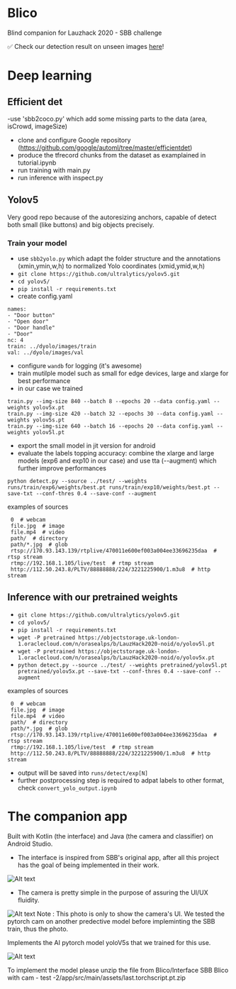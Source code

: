 # Blico
Blind companion for Lauzhack 2020 - SBB challenge

✅ Check our detection result on unseen images [here](https://drive.google.com/drive/folders/1NkUUpMSchJwBPQ2dK0-cBXS6_qxHkIQo?usp=sharing)!


# Deep learning 

## Efficient det 
-use 'sbb2coco.py' which add some missing parts to the data (area, isCrowd, imageSize)
- clone and configure Google repository  (https://github.com/google/automl/tree/master/efficientdet)
- produce the tfrecord chunks from the dataset as examplained in tutorial.ipynb
- run training with main.py 
- run inference with inspect.py
 
 
 ## Yolov5
 
 Very good repo because of the autoresizing anchors, capable of detect both small (like buttons) and big objects precisely. 
 
 ### Train your model
 
- use `sbb2yolo.py` which adapt the folder structure and the annotations (xmin,ymin,w,h) to normalized Yolo coordinates (xmid,ymid,w,h)
- `git clone https://github.com/ultralytics/yolov5.git`
- `cd yolov5/`
- `pip install -r requirements.txt`
- create config.yaml
```
names:
- "Door button"
- "Open door"
- "Door handle"
- "Door"
nc: 4
train: ../dyolo/images/train
val: ../dyolo/images/val
```
- configure `wandb` for logging (it's awesome)
- train mutilple model such as small for edge devices, large and xlarge for best performance 
- in our case we trained
```
train.py --img-size 840 --batch 8 --epochs 20 --data config.yaml --weights yolov5x.pt
train.py --img-size 420 --batch 32 --epochs 30 --data config.yaml --weights yolov5s.pt
train.py --img-size 640 --batch 16 --epochs 20 --data config.yaml --weights yolov5l.pt
```
- export the small model in jit version for android
- evaluate the labels topping accuracy: combine the xlarge and large models (exp6 and exp10 in our case) and use tta (--augment) which further improve performances


```
python detect.py --source ../test/ --weights runs/train/exp6/weights/best.pt runs/train/exp10/weights/best.pt --save-txt --conf-thres 0.4 --save-conf --augment
 ```
 
 examples of sources

```
 0  # webcam
 file.jpg  # image 
 file.mp4  # video
 path/  # directory
 path/*.jpg  # glob
 rtsp://170.93.143.139/rtplive/470011e600ef003a004ee33696235daa  # rtsp stream
 rtmp://192.168.1.105/live/test  # rtmp stream
 http://112.50.243.8/PLTV/88888888/224/3221225900/1.m3u8  # http stream
```

## Inference with our pretrained weights

- `git clone https://github.com/ultralytics/yolov5.git`
- `cd yolov5/`
- `pip install -r requirements.txt`
- `wget -P pretrained https://objectstorage.uk-london-1.oraclecloud.com/n/orasealps/b/LauzHack2020-noid/o/yolov5l.pt`
- `wget -P pretrained https://objectstorage.uk-london-1.oraclecloud.com/n/orasealps/b/LauzHack2020-noid/o/yolov5x.pt`
- `python detect.py --source ../test/ --weights pretrained/yolov5l.pt pretrained/yolov5x.pt --save-txt --conf-thres 0.4 --save-conf --augment`

examples of sources

```
 0  # webcam
 file.jpg  # image 
 file.mp4  # video
 path/  # directory
 path/*.jpg  # glob
 rtsp://170.93.143.139/rtplive/470011e600ef003a004ee33696235daa  # rtsp stream
 rtmp://192.168.1.105/live/test  # rtmp stream
 http://112.50.243.8/PLTV/88888888/224/3221225900/1.m3u8  # http stream
```

- output will be saved into `runs/detect/exp[N]`
- further postprocessing step is required to adpat labels to other format, check `convert_yolo_output.ipynb`

# The companion app

Built with Kotlin (the interface) and Java (the camera and classifier) on Android Studio.

- The interface is inspired from SBB's original app, after all this project has the goal of being implemented in their work.

![Alt text](doc/6ce3fc45-46a5-445a-909a-6615519a606d.jpg)

- The camera is pretty simple in the purpose of assuring the UI/UX fluidity. 

![Alt text](doc/669277df-1148-4d87-b28b-d1a834641fcd.jpg)
Note : This photo is only to show the camera's UI. We tested the pytorch cam on another predective model before impleminting the SBB train, thus the photo.

Implements the AI pytorch model yoloV5s that we trained for this use.

![Alt text](doc/screen.PNG)

To implement the model please unzip the file from Blico/Interface SBB Blico with cam - test -2/app/src/main/assets/last.torchscript.pt.zip

